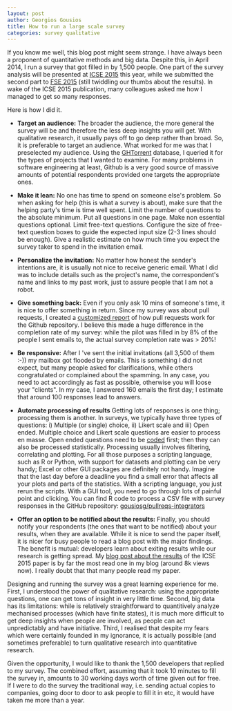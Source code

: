 ```yaml
---
layout: post
author: Georgios Gousios
title: How to run a large scale survey
categories: survey qualitative
---
```


If you know me well, this blog post might seem strange. I have always been a  proponent of quantitative methods and big data.
Despite this, in April 2014, I run a survey that got filled in by 1,500 people.
One part of the survey analysis will be presented at [ICSE 2015](http://www.gousios.gr/bibliography/GZSD15.html) this year,
while we submitted the second part to [FSE 2015](http://gousios.gr/bibliography/GB15.html) (still twiddling our thumbs about the results). In wake of the ICSE 2015 publication, many colleagues asked me how I managed to get so many responses.

Here is how I did it.

* **Target an audience:** The broader the audience, the more general the survey
will be and therefore the less deep insights you will get. With qualitative research, it usually pays off to go deep rather than broad. So, it is preferable
to target an audience. What worked for me was that I preselected my audience.
Using the [GHTorrent](htp://ghtorrent.org) database, I queried it for the types of projects that I wanted to examine. For many problems in software engineering
at least, Github is a very good source of massive amounts of potential respondents provided one targets the appropriate ones.

* **Make it lean:** No one has time to spend on someone else's problem. So when
asking for help (this is what a survey is about), make sure that the helping
party's time is time well spent. Limit the number of questions to the absolute
minimum. Put all questions in one page. Make non essential questions optional.
Limit free-text questions. Configure the size of free-text question boxes to
guide the expected input size (2-3 lines should be enough). Give a realistic
estimate on how much time you expect the survey taker to spend in the invitation
email.

* **Personalize the invitation:** No matter how honest the sender's intentions
are, it is usually not nice to receive generic email. What I did was to include
details such as the project's name, the correspondent's name and links
to my past work, just to assure people that I am not a robot.

* **Give something back:** Even if you only ask 10 mins of someone's time, it is
nice to offer something in return. Since my survey was about pull requests, I
created a [customized report](http://ghtorrent.org/pullreq-perf/) of how pull
requests work for the Github repository. I believe this made a huge difference
in the completion rate of my survey: while the pilot was filled in by 8% of the
people I sent emails to, the actual survey completion rate was > 20%!

* **Be responsive:** After I 've sent the initial invitations (all 3,500 of them :-)) my mailbox got flooded by emails. This is something I did not expect,
but many people asked for clarifications, while others congratulated or 
complained about the spamming. In any case, you need to act accordingly as fast as possible, otherwise you will loose your "clients". In my case, I answered 160 emails the first day; I estimate that around 100 responses lead to answers.

* **Automate processing of results** Getting lots of responses is one thing;
processing them is another. In surveys, we typically have three types of questions: i) Multiple (or single) choice, ii) Likert scale and iii) Open ended.
Multiple choice and Likert scale questions are easier to process en masse.
Open ended questions need to be [coded](http://en.wikipedia.org/wiki/Coding_(social_sciences)) first; then they can also be processed statistically.
Processing usually involves filtering, correlating and plotting. For all
those purposes a scripting language, such as R or Python, with support for datasets and plotting can be very handy; Excel or other GUI packages
are definitely not handy. Imagine that the last day before a deadline you
find a small error that affects all your plots and parts of the statistics.
With a scripting language, you just rerun the scripts. With a GUI tool, you
need to go through lots of painful point and clicking. You can find R code to process a CSV file with survey responses in the
GitHub repository: [gousiosg/pullreqs-integrators](https://github.com/gousiosg/pullreqs-integrators)

* **Offer an option to be notified about the results:** Finally, you should notify your respondents (the ones that want to be notified) about your results, when
they are available. While it is nice to send the paper itself, it is nicer for
busy people to read a blog post with the major findings. The benefit is mutual: developers learn about exiting results while our research is getting spread. My [blog post about the results](http://www.gousios.gr/blog/How-do-project-owners-use-pull-requests-on-Github/) of the ICSE 2015 paper is by far the most read one in my blog (around 8k views now). I really doubt that that many people read my paper.

Designing and running the survey was a great learning experience for me. First,
I understood the power of qualitative research: using the appropriate questions,
one can get tons of insight in very little time. Second, big data has its
limitations: while is relatively straightforward to quantitively analyze
mechanised processes (which have finite states), it is much more difficult to
get deep insights when people are involved, as people can act unpredictably and
have initiative. Third, I realised that despite my fears which were certainly
founded in my ignorance, it is actually possible (and sometimes preferable) to
turn qualitative research into quantitative research. 

Given the opportunity, I would like to thank the 1,500 developers that replied to
my survey. The combined effort, assuming that it took 10 minutes to fill the
survey in, amounts to 30 working days worth of time given out for free. If I
were to do the survey the traditional way, i.e. sending actual copies to
companies, going door to door to ask people to fill it in etc, it would have
taken me more than a year.

